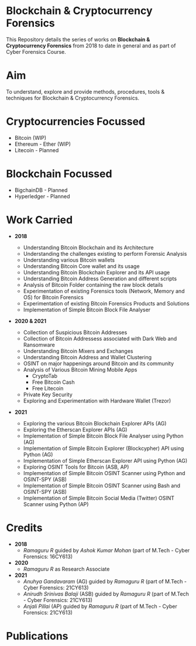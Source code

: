 # Blockchain & Cryptocurrency Forensics

This Repository details the series of works on **Blockchain & Cryptocurrency Forensics** from 2018 to date in general and as part of Cyber Forensics Course.

# Aim 

To understand, explore and provide methods, procedures, tools & techniques for Blockchain & Cryptocurrency Forensics.

# Cryptocurrencies Focussed

  - Bitcoin (WIP)
  - Ethereum - Ether (WIP) 
  - Litecoin - Planned

# Blockchain Focussed

  - BigchainDB - Planned
  - Hyperledger - Planned

# Work Carried 

  - **2018**
    - Understanding Bitcoin Blockchain and its Architecture
    - Understanding the challenges existing to perform Forensic Analysis
    - Understanding various Bitcoin wallets 
    - Understanding Bitcoin Core wallet and its usage
    - Understanding Bitcoin Blockchain Explorer and its API usage
    - Understanding Bitcoin Address Generation and different scripts
    - Analysis of Bitcoin Folder containing the raw block details   
    - Experimentation of existing Forensics tools (Network, Memory and OS) for Bitcoin Forensics
    - Experimentation of existing Bitcoin Forensics Products and Solutions 
    - Implementation of Simple Bitcoin Block File Analyser

  - **2020 & 2021**
    - Collection of Suspicious Bitcoin Addresses 
    - Collection of Bitcoin Addressess associated with Dark Web and Ransomware
    - Understanding Bitcoin Mixers and Exchanges
    - Understanding Bitcoin Address and Wallet Clustering
    - OSINT on major happenings around Bitcoin and its community
    - Analysis of Various Bitcoin Mining Mobile Apps 
      - CryptoTab   
      - Free Bitcoin Cash 
      - Free Litecoin
    - Private Key Security
    - Exploring and Experimentation with Hardware Wallet (Trezor)

  - **2021**
    - Exploring the various Bitcoin Blockchain Explorer APIs (AG)
    - Exploring the Etherscan Explorer APIs (AG)
    - Implementation of Simple Bitcoin Block File Analyser using Python (AG) 
    - Implementation of Simple Bitcoin Explorer (Blockcypher) API using Python (AG)
    - Implementation of Simple Etherscan Explorer API using Python (AG)
    - Exploring OSINT Tools for Bitcoin (ASB, AP)
    - Implementation of Simple Bitcoin OSINT Scanner using Python and OSINT-SPY (ASB)
    - Implementation of Simple Bitcoin OSINT Scanner using Bash and OSINT-SPY (ASB)
    - Implementation of Simple Bitcoin Social Media (Twitter) OSINT Scanner using Python (AP)

# Credits  
  - **2018**
    - _Ramaguru R_ guided by _Ashok Kumar Mohan_ (part of M.Tech - Cyber Forensics: 16CY613)
  - **2020**
    - _Ramaguru R_ as Research Associate  
  - **2021**
    - _Anuhya Gandavaram_ (AG) guided by _Ramaguru R_ (part of M.Tech - Cyber Forensics: 21CY613)
    - _Anirudh Srinivas Balaji_ (ASB) guided by _Ramaguru R_ (part of M.Tech - Cyber Forensics: 21CY613)
    - _Anjali Pillai_ (AP) guided by _Ramaguru R_ (part of M.Tech - Cyber Forensics: 21CY613)

# Publications

    
